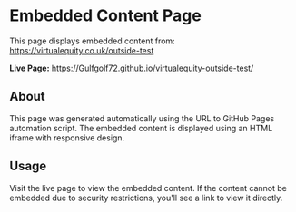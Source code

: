 # Embedded Content Page

This page displays embedded content from: https://virtualequity.co.uk/outside-test

**Live Page:** https://Gulfgolf72.github.io/virtualequity-outside-test/

## About

This page was generated automatically using the URL to GitHub Pages automation script.
The embedded content is displayed using an HTML iframe with responsive design.

## Usage

Visit the live page to view the embedded content. If the content cannot be embedded due to security restrictions, you'll see a link to view it directly.

